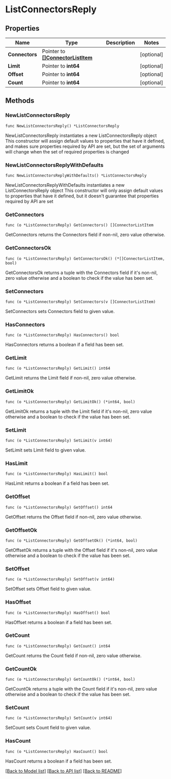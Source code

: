 # ListConnectorsReply

## Properties

Name | Type | Description | Notes
------------ | ------------- | ------------- | -------------
**Connectors** | Pointer to [**[]ConnectorListItem**](ConnectorListItem.md) |  | [optional] 
**Limit** | Pointer to **int64** |  | [optional] 
**Offset** | Pointer to **int64** |  | [optional] 
**Count** | Pointer to **int64** |  | [optional] 

## Methods

### NewListConnectorsReply

`func NewListConnectorsReply() *ListConnectorsReply`

NewListConnectorsReply instantiates a new ListConnectorsReply object
This constructor will assign default values to properties that have it defined,
and makes sure properties required by API are set, but the set of arguments
will change when the set of required properties is changed

### NewListConnectorsReplyWithDefaults

`func NewListConnectorsReplyWithDefaults() *ListConnectorsReply`

NewListConnectorsReplyWithDefaults instantiates a new ListConnectorsReply object
This constructor will only assign default values to properties that have it defined,
but it doesn't guarantee that properties required by API are set

### GetConnectors

`func (o *ListConnectorsReply) GetConnectors() []ConnectorListItem`

GetConnectors returns the Connectors field if non-nil, zero value otherwise.

### GetConnectorsOk

`func (o *ListConnectorsReply) GetConnectorsOk() (*[]ConnectorListItem, bool)`

GetConnectorsOk returns a tuple with the Connectors field if it's non-nil, zero value otherwise
and a boolean to check if the value has been set.

### SetConnectors

`func (o *ListConnectorsReply) SetConnectors(v []ConnectorListItem)`

SetConnectors sets Connectors field to given value.

### HasConnectors

`func (o *ListConnectorsReply) HasConnectors() bool`

HasConnectors returns a boolean if a field has been set.

### GetLimit

`func (o *ListConnectorsReply) GetLimit() int64`

GetLimit returns the Limit field if non-nil, zero value otherwise.

### GetLimitOk

`func (o *ListConnectorsReply) GetLimitOk() (*int64, bool)`

GetLimitOk returns a tuple with the Limit field if it's non-nil, zero value otherwise
and a boolean to check if the value has been set.

### SetLimit

`func (o *ListConnectorsReply) SetLimit(v int64)`

SetLimit sets Limit field to given value.

### HasLimit

`func (o *ListConnectorsReply) HasLimit() bool`

HasLimit returns a boolean if a field has been set.

### GetOffset

`func (o *ListConnectorsReply) GetOffset() int64`

GetOffset returns the Offset field if non-nil, zero value otherwise.

### GetOffsetOk

`func (o *ListConnectorsReply) GetOffsetOk() (*int64, bool)`

GetOffsetOk returns a tuple with the Offset field if it's non-nil, zero value otherwise
and a boolean to check if the value has been set.

### SetOffset

`func (o *ListConnectorsReply) SetOffset(v int64)`

SetOffset sets Offset field to given value.

### HasOffset

`func (o *ListConnectorsReply) HasOffset() bool`

HasOffset returns a boolean if a field has been set.

### GetCount

`func (o *ListConnectorsReply) GetCount() int64`

GetCount returns the Count field if non-nil, zero value otherwise.

### GetCountOk

`func (o *ListConnectorsReply) GetCountOk() (*int64, bool)`

GetCountOk returns a tuple with the Count field if it's non-nil, zero value otherwise
and a boolean to check if the value has been set.

### SetCount

`func (o *ListConnectorsReply) SetCount(v int64)`

SetCount sets Count field to given value.

### HasCount

`func (o *ListConnectorsReply) HasCount() bool`

HasCount returns a boolean if a field has been set.


[[Back to Model list]](../README.md#documentation-for-models) [[Back to API list]](../README.md#documentation-for-api-endpoints) [[Back to README]](../README.md)


